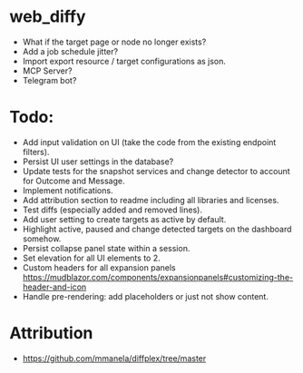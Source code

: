 # web_diffy

- What if the target page or node no longer exists?
- Add a job schedule jitter?
- Import export resource / target configurations as json.
- MCP Server?
- Telegram bot?

# Todo:

- Add input validation on UI (take the code from the existing endpoint filters).
- Persist UI user settings in the database?
- Update tests for the snapshot services and change detector to account for Outcome and Message.
- Implement notifications.
- Add attribution section to readme including all libraries and licenses.
- Test diffs (especially added and removed lines).
- Add user setting to create targets as active by default. 
- Highlight active, paused and change detected targets on the dashboard somehow.
- Persist collapse panel state within a session.
- Set elevation for all UI elements to 2.
- Custom headers for all expansion panels https://mudblazor.com/components/expansionpanels#customizing-the-header-and-icon
- Handle pre-rendering: add placeholders or just not show content.

# Attribution
- https://github.com/mmanela/diffplex/tree/master
